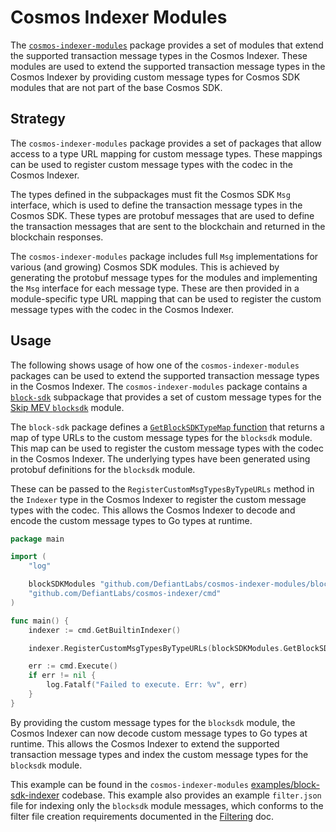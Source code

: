 # Cosmos Indexer Modules

The [`cosmos-indexer-modules`](https://github.com/DefiantLabs/cosmos-indexer-modules) package provides a set of modules that extend the supported transaction message types in the Cosmos Indexer. These modules are used to extend the supported transaction message types in the Cosmos Indexer by providing custom message types for Cosmos SDK modules that are not part of the base Cosmos SDK.

## Strategy

The `cosmos-indexer-modules` package provides a set of packages that allow access to a type URL mapping for custom message types. These mappings can be used to register custom message types with the codec in the Cosmos Indexer.

The types defined in the subpackages must fit the Cosmos SDK `Msg` interface, which is used to define the transaction message types in the Cosmos SDK. These types are protobuf messages that are used to define the transaction messages that are sent to the blockchain and returned in the blockchain responses.

The `cosmos-indexer-modules` package includes full `Msg` implementations for various (and growing) Cosmos SDK modules. This is achieved by generating the protobuf message types for the modules and implementing the `Msg` interface for each message type. These are then provided in a module-specific type URL mapping that can be used to register the custom message types with the codec in the Cosmos Indexer.

## Usage

The following shows usage of how one of the `cosmos-indexer-modules` packages can be used to extend the supported transaction message types in the Cosmos Indexer. The `cosmos-indexer-modules` package contains a [`block-sdk`](https://github.com/DefiantLabs/cosmos-indexer-modules/tree/main/block-sdk) subpackage that provides a set of custom message types for the [Skip MEV `blocksdk`](https://github.com/skip-mev/block-sdk) module.

The `block-sdk` package defines a [`GetBlockSDKTypeMap` function](https://github.com/DefiantLabs/cosmos-indexer-modules/blob/main/block-sdk/msg_types.go#L17-L26) that returns a map of type URLs to the custom message types for the `blocksdk` module. This map can be used to register the custom message types with the codec in the Cosmos Indexer. The underlying types have been generated using protobuf definitions for the `blocksdk` module.

These can be passed to the `RegisterCustomMsgTypesByTypeURLs` method in the `Indexer` type in the Cosmos Indexer to register the custom message types with the codec. This allows the Cosmos Indexer to decode and encode the custom message types to Go types at runtime.

```go
package main

import (
	"log"

	blockSDKModules "github.com/DefiantLabs/cosmos-indexer-modules/block-sdk"
	"github.com/DefiantLabs/cosmos-indexer/cmd"
)

func main() {
	indexer := cmd.GetBuiltinIndexer()

	indexer.RegisterCustomMsgTypesByTypeURLs(blockSDKModules.GetBlockSDKTypeMap())

	err := cmd.Execute()
	if err != nil {
		log.Fatalf("Failed to execute. Err: %v", err)
	}
}
```

By providing the custom message types for the `blocksdk` module, the Cosmos Indexer can now decode custom message types to Go types at runtime. This allows the Cosmos Indexer to extend the supported transaction message types and index the custom message types for the `blocksdk` module.

This example can be found in the `cosmos-indexer-modules` [examples/block-sdk-indexer](https://github.com/DefiantLabs/cosmos-indexer/tree/d020840f44775bf1680765867d54338592ac3caa/examples/block-sdk-indexer) codebase. This example also provides an example `filter.json` file for indexing only the `blocksdk` module messages, which conforms to the filter file creation requirements documented in the [Filtering](../../usage/filtering.md) doc.
